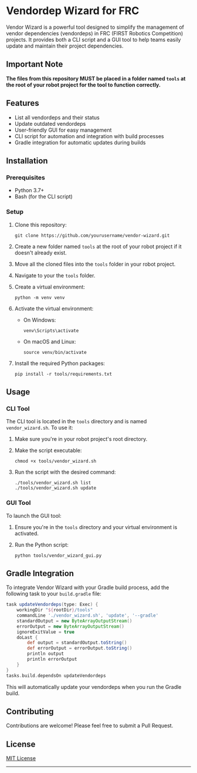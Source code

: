 
# Vendordep Wizard for FRC

Vendor Wizard is a powerful tool designed to simplify the management of vendor dependencies (vendordeps) in FRC (FIRST Robotics Competition) projects. It provides both a CLI script and a GUI tool to help teams easily update and maintain their project dependencies.

## Important Note

**The files from this repository MUST be placed in a folder named `tools` at the root of your robot project for the tool to function correctly.**

## Features

- List all vendordeps and their status
- Update outdated vendordeps
- User-friendly GUI for easy management
- CLI script for automation and integration with build processes
- Gradle integration for automatic updates during builds

## Installation

### Prerequisites

- Python 3.7+
- Bash (for the CLI script)

### Setup

1. Clone this repository:
   ```
   git clone https://github.com/yourusername/vendor-wizard.git
   ```

2. Create a new folder named `tools` at the root of your robot project if it doesn't already exist.

3. Move all the cloned files into the `tools` folder in your robot project.

4. Navigate to your the `tools` folder.

5. Create a virtual environment:
   ```
   python -m venv venv
   ```

6. Activate the virtual environment:
   - On Windows:
     ```
     venv\Scripts\activate
     ```
   - On macOS and Linux:
     ```
     source venv/bin/activate
     ```

7. Install the required Python packages:
   ```
   pip install -r tools/requirements.txt
   ```

## Usage

### CLI Tool

The CLI tool is located in the `tools` directory and is named `vendor_wizard.sh`. To use it:

1. Make sure you're in your robot project's root directory.

2. Make the script executable:
   ```
   chmod +x tools/vendor_wizard.sh
   ```

3. Run the script with the desired command:
   ```
   ./tools/vendor_wizard.sh list
   ./tools/vendor_wizard.sh update
   ```

### GUI Tool

To launch the GUI tool:

1. Ensure you're in the `tools` directory and your virtual environment is activated.

2. Run the Python script:
   ```
   python tools/vendor_wizard_gui.py
   ```

## Gradle Integration

To integrate Vendor Wizard with your Gradle build process, add the following task to your `build.gradle` file:

```groovy
task updateVendordeps(type: Exec) {
    workingDir "${rootDir}/tools"
    commandLine './vendor_wizard.sh', 'update', '--gradle'
    standardOutput = new ByteArrayOutputStream()
    errorOutput = new ByteArrayOutputStream()
    ignoreExitValue = true
    doLast {
        def output = standardOutput.toString()
        def errorOutput = errorOutput.toString()
        println output
        println errorOutput
    }
}
tasks.build.dependsOn updateVendordeps
```

This will automatically update your vendordeps when you run the Gradle build.

## Contributing

Contributions are welcome! Please feel free to submit a Pull Request.

## License

[MIT License](LICENSE)

---
